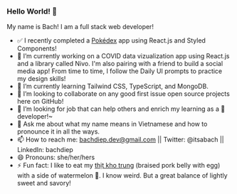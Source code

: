 ### Hello World! 👋

My name is Bach! I am a full stack web developer! 

- ✅ I recently completed a [Pokédex](https://bndiep.github.io/pokedex/) app using React.js and Styled Components!
- 🔭 I’m currently working on a COVID data vizualization app using React.js and a library called Nivo. I'm also pairing with a friend to build a social media app! From time to time, I follow the Daily UI prompts to practice my design skills!
- 🌱 I’m currently learning Tailwind CSS, TypeScript, and MongoDB.
- 👯 I’m looking to collaborate on any good first issue open source projects here on GitHub!
- 🤔 I’m looking for job that can help others and enrich my learning as a 🔰 developer!~
- 💬 Ask me about what my name means in Vietnamese and how to pronounce it in all the ways.
- 📫 How to reach me: bachdiep.dev@gmail.com || Twitter: @itsabach || LinkedIn: bachdiep
- 😄 Pronouns: she/her/hers
- ⚡ Fun fact: I like to eat my [thịt kho trung](https://en.wikipedia.org/wiki/Th%E1%BB%8Bt_kho_t%C3%A0u) (braised pork belly with egg) with a side of watermelon 🍉. I know weird. But a great balance of lightly sweet and savory!
